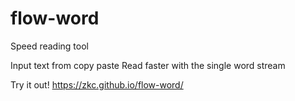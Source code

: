 # flow-word
Speed reading tool

Input text from copy paste
Read faster with the single word stream 

Try it out!
https://zkc.github.io/flow-word/
